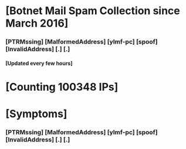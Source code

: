 # [Botnet Mail Spam Collection since March 2016]
### [PTRMssing] [MalformedAddress] [ylmf-pc] [spoof] [InvalidAddress] [.] [.]
#### [Updated every few hours]

# [Counting 100348 IPs]

# [Symptoms] 
###   [PTRMssing] [MalformedAddress] [ylmf-pc] [spoof] [InvalidAddress] [.] [.]
